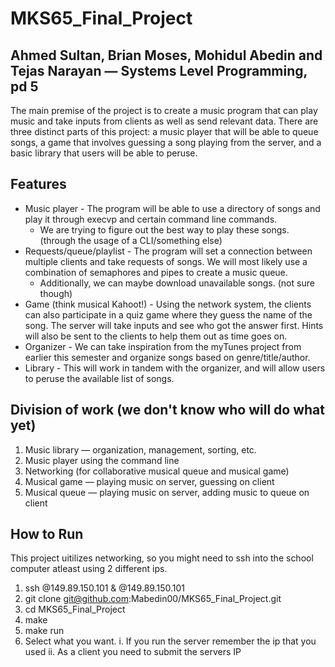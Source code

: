 # MKS65_Final_Project

## Ahmed Sultan, Brian Moses, Mohidul Abedin and Tejas Narayan — Systems Level Programming, pd 5

The main premise of the project is to create a music program that can play music and take inputs from clients as well as send relevant data. There are three distinct parts of this project: a music player that will be able to queue songs, a game that involves guessing a song playing from the server, and a basic library that users will be able to peruse.

## Features

  * Music player - The program will be able to use a directory of songs and play it through execvp and certain command line commands.
      - We are trying to figure out the best way to play these songs. (through the usage of a CLI/something else)
  * Requests/queue/playlist - The program will set a connection between multiple clients and take requests of songs. We will most likely use a combination of semaphores and pipes to create a music queue.
      - Additionally, we can maybe download unavailable songs. (not sure though)
  * Game (think musical Kahoot!) - Using the network system, the clients can also participate in a quiz game where they guess the name of the song. The server will take inputs and see who got the answer first. Hints will also be sent to the clients to help them out as time goes on.
  * Organizer - We can take inspiration from the myTunes project from earlier this semester and organize songs based on genre/title/author.
  * Library - This will work in tandem with the organizer, and will allow users to peruse the available list of songs.

## Division of work (we don't know who will do what yet)

  1. Music library — organization, management, sorting, etc.
  2. Music player using the command line
  3. Networking (for collaborative musical queue and musical game)
  4. Musical game — playing music on server, guessing on client
  5. Musical queue — playing music on server, adding music to queue on client

## How to Run
This project uitilizes networking, so you might need to ssh into the school computer atleast using 2 different ips.
 1. ssh <username>@149.89.150.101   &   <username>@149.89.150.101
 2. git clone git@github.com:Mabedin00/MKS65_Final_Project.git
 3. cd MKS65_Final_Project
 4. make
 5. make run
 6. Select what you want.
   i. If you run the server remember the ip that you used
   ii. As a client you need to submit the servers IP
